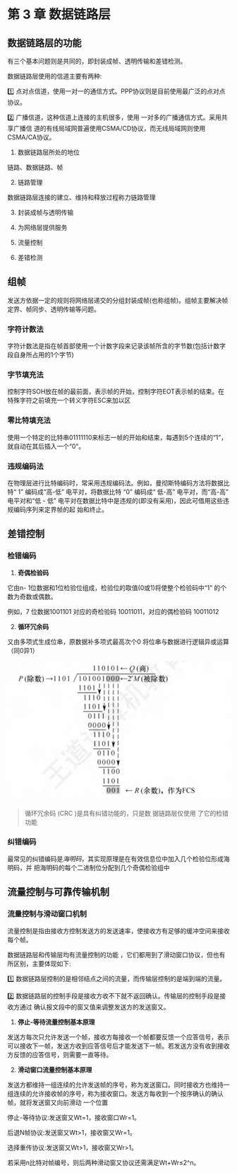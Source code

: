 # 第 3 章 数据链路层

## 数据链路层的功能

有三个基本问题则是共同的，即封装成帧、透明传输和差错检测。

数据链路层使用的信道主要有两种:

1️⃣ 点对点信道，使用一对一的通信方式。PPP协议则是目前使用最广泛的点对点协议。

2️⃣ 广播信道，这种信道上连接的主机很多，使用 一对多的广播通信方式。采用共享广播信 道的有线局域网普遍使用CSMA/CD协议，而无线局域网则使用CSMA/CA协议。

1. 数据链路层所处的地位

链路、数据链路、帧

2. 链路管理

数据链路层连接的建立、维持和释放过程称力链路管理

3. 封装成帧与透明传输

4. 为网络层提供服务

5. 流量控制

6. 差错检测


## 组帧

发送方依据一定的规则将网络层递交的分组封装成帧(也称组帧)。组帧主要解决帧定界、帧同步、透明传输等问题。

### 字符计数法

字符计数法是指在帧首部使用一个计数字段来记录该帧所含的字节数(包括计数字段自身所占用的1个字节)

### 字节填充法

控制字符SOH放在帧的最前面，表示帧的开始，控制字符EOT表示帧的结束。在特殊字符之前填充一个转义字符ESC来加以区

### 零比特填充法

使用一个特定的比特串01111110来标志一帧的开始和结束，每遇到5个连续的“1”，就自动在其后插入一个“0”。

### 违规编码法

在物理层进行比特编码时，常采用违规编码法。例如，曼彻斯特编码方法将数据比特“ 1” 编码成“高-低” 电平对，将数据比特 “0” 编码成“ 低-高” 电平对，而“高-高” 电平对和“低 - 低” 电平对在数据比特中是违规的(即没有采用)，因此可借用这些违规编码序列来定界帧的起 始和终止。  

## 差错控制

### 检错编码

1. **奇偶检验码**

它由n- 1位数据和1位检验位组成，检验位的取值(0或1)将使整个检验码中“1” 的个数为奇数或偶数。

例如，7 位数据1001101 对应的奇检验码 10011011，对应的偶检验码 10011012

2. **循环冗余码**

又由多项式生成位串，原数据补多项式最高次个0 将位串与数据进行逻辑异或运算（同0异1）

![alt text](./img/循环冗余码.png)

> 循环冗余码 (CRC )是具有纠错功能的，只是数 据链路层仅使用 了它的检错功能


### 纠错编码

最常见的纠错编码是*海明码*，其实现原理是在有效信息位中加入几个检验位形成海 明码，并 把海明码的每个二进制位分配到几个奇偶检验组中

## 流量控制与可靠传输机制

### 流量控制与滑动窗口机制

流量控制是指由接收方控制发送方的发送速率，使接收方有足够的缓冲空间来接收每个帧。

数据链路层和传输层均有流量控制的功能 ，它们都用到了滑动窗口协议，但也有所区别，主要体现如下:

1️⃣ 数据链路层控制的是相邻结点之间的流量，而传输层控制的是端到端的流量。 

2️⃣ 数据链路层的控制手段是接收方收不下就不返回确认。传输层的控制手段是接收方通过 确认报文段中的窗又值来调整发送方的发送窗又。

1. **停止-等待流量控制基本原理**

发送方每次只允许发送一个帧，接收方每接收一个帧都要反馈一个应答信号，表示可以接收下一帧，发送方收到应答信号后才能发送下一帧。若发送方没有收到接收方反馈的应答信号，则需要一直等待。

2. **滑动窗口流量控制基本原理**

发送方都维持一组连续的允许发送帧的序号，称为发送窗口。同时接收方也维持一组连续的允许接收帧的序号，称为接收窗口。发送方每收到一个按序确认的确认帧，就将发送窗又向前滑动 一个位置

停止-等待协议:发送窗又Wt=1，接收窗口Wr=1。

后退N帧协议:发送窗又Wt>1，接收窗又Wr=1。

选择重传协议:发送窗又Wt>1，接收窗又Wr>1。

若采用n比特对帧编号，则后两种滑动窗又协议还需满足Wt+Wr≤2^n。